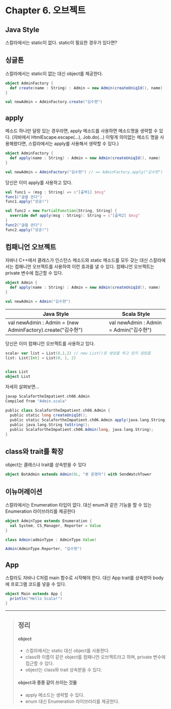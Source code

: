 # Chapter 6. 오브젝트

## Java Style
스칼라에서는 static이 없다. static이 필요한 경우가 있다면?

## 싱글톤
스칼라에서는 static이 없는 대신 object를 제공한다.
```scala
object AdminFactory {
  def create(name : String) : Admin = new Admin(createUniqId(), name)
}

val newAdmin = AdminFactory.create("김수현")
```

## apply
메소드 하나만 달랑 있는 경우라면, apply 메소드를 사용하면 메소드명을 생략할 수 있다.
(자바에서 HtmlEscape.escape(...), Job.do(...) 이렇게 의미없는 메소드 명을 사용해왔다면, 스칼라에서는 apply를 사용해서 생략할 수 있다.)
```scala
object AdminFactory {
  def apply(name : String) : Admin = new Admin(createUniqId(), name)
}

val newAdmin = AdminFactory("김수현") // == AdminFactory.apply("김수현")
```
당신은 이미 apply를 사용하고 있다.
```scala
val func1 = (msg : String) => s"[출력1] $msg"
func1("글을 쓴다")
func1.apply("성공!")

val func2 = new PartialFunction[String, String] {
  override def apply(msg : String): String = s"[출력2] $msg"
}
func2("글을 쓴다")
func2.apply("성공!")

```

## 컴패니언 오브젝트
자바나 C++에서 클래스가 인스턴스 메소드와 static 메소드를 모두 갖는 대신
스칼라에서는 컴패니언 오브젝트를 사용하여 이런 효과를 낼 수 있다.
컴패니언 오브젝트는 private 변수에 접근할 수 있다.
```scala
object Admin {
  def apply(name : String) : Admin = new Admin(createUniqId(), name)
}

val newAdmin = Admin("김수현")
```

| Java Style | Scala Style |
| --- | --- |
| val newAdmin : Admin = (new AdminFactory).create("김수현") | val newAdmin : Admin = Admin("김수현")

당신은 이미 컴패니언 오브젝트를 사용하고 있다.
```scala
scala> var list = List(0,1,2) // new List()로 생성을 하고 있지 않았음
list: List[Int] = List(0, 1, 2)


class List
object List
```
자세히 살펴보면...
```scala
javap ScalafortheImpatient.ch06.Admin
Compiled from "Admin.scala"

public class ScalafortheImpatient.ch06.Admin {
  public static long createUniqId();
  public static ScalafortheImpatient.ch06.Admin apply(java.lang.String);
  public java.lang.String toString();
  public ScalafortheImpatient.ch06.Admin(long, java.lang.String);
}
```

## class와 trait를 확장
object는 클래스나 trait를 상속받을 수 있다
```scala
object BotAdmin extends Admin(0L, "봇 운영자") with SendWatchTower
```

## 이뉴머레이션
스칼라에서는 Enumeration 타입이 없다. 대신 enum과 같은 기능을 할 수 있는 Enumeration 라이브러리를 제공한다
```scala
object AdminType extends Enumeration {
  val System, CS_Manager, Reporter = Value
}

class Admin(adminType : AdminType.Value)

Admin(AdminType.Reporter, "김수현")
```

## App
스칼라도 자바나 C처럼 main 함수로 시작해야 한다.
대신 App trait를 상속받아 body에 프로그램 코드를 넣을 수 있다.
```scala
object Main extends App {
  println("Hello Scala!")
}
```

---

> ## 정리
> #### object
> * 스칼라에서는 static 대신 object를 사용한다.
> * class와 이름이 같은 object를 컴패니언 오브젝트라고 하며, private 변수에 접근할 수 있다.
> * object는 class와 trait 상속받을 수 있다.
>
> #### object과 종종 같이 쓰이는 것들
> * apply 메소드는 생략할 수 있다.
> * enum 대신 Enumeration 라이브러리를 제공한다.

